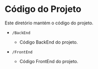 # Código do Projeto

Este diretório mantém o código do projeto.

* `/BackEnd`
	* Código BackEnd do projeto.
  
* `/FrontEnd`
	* Código FrontEnd do projeto.
